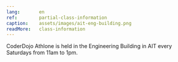 ```yaml
---
lang:       en
ref:        partial-class-information
caption:    assets/images/ait-eng-building.png
readMore:   class-information
---
```


CoderDojo Athlone is held in the Engineering Building in AIT every Saturdays from 11am to 1pm.

